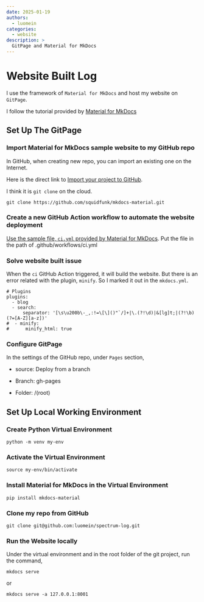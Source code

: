 ```yaml
---
date: 2025-01-19
authors:
  - luomein
categories:
  - website
description: >
  GitPage and Material for MkDocs
---
```


# Website Built Log

I use the framework of `Material for MkDocs` and host my website on `GitPage`.

<!-- more -->

I follow the tutorial provided by [Material for MkDocs](https://squidfunk.github.io/mkdocs-material/getting-started/)

## Set Up The GitPage

### Import Material for MkDocs sample website to my GitHub repo

In GitHub, when creating new repo, you can import an existing one on the Internet.

Here is the direct link to [Import your project to GitHub](https://github.com/new/import).

I think it is `git clone` on the cloud.

```
git clone https://github.com/squidfunk/mkdocs-material.git
```

### Create a new GitHub Action workflow to automate the website deployment

[Use the sample file, `ci.yml` provided by Material for MkDocs](https://squidfunk.github.io/mkdocs-material/publishing-your-site/#with-github-actions). Put the file in the path of .github/workflows/ci.yml 

### Solve website built issue

When the `ci` GitHub Action triggered, it will build the website. But there is an error related with the plugin, `minify`. So I marked it out in the `mkdocs.yml`.

```
# Plugins
plugins:
  - blog
  - search:
      separator: '[\s\u200b\-_,:!=\[\]()"`/]+|\.(?!\d)|&[lg]t;|(?!\b)(?=[A-Z][a-z])'
#  - minify:
#      minify_html: true

```

### Configure GitPage

In the settings of the GitHub repo, under `Pages` section,

* source: Deploy from a branch

* Branch: gh-pages

* Folder: /(root)

## Set Up Local Working Environment

### Create Python Virtual Environment	

```
python -m venv my-env
```
### Activate the Virtual Environment

```
source my-env/bin/activate
```
### Install Material for MkDocs in the Virtual Environment

```
pip install mkdocs-material
```

### Clone my repo from GitHub

```
git clone git@github.com:luomein/spectrum-log.git
```

### Run the Website locally

Under the virtual environment and in the root folder of the git project, run the command,

```
mkdocs serve
```
or
```
mkdocs serve -a 127.0.0.1:8001
```
